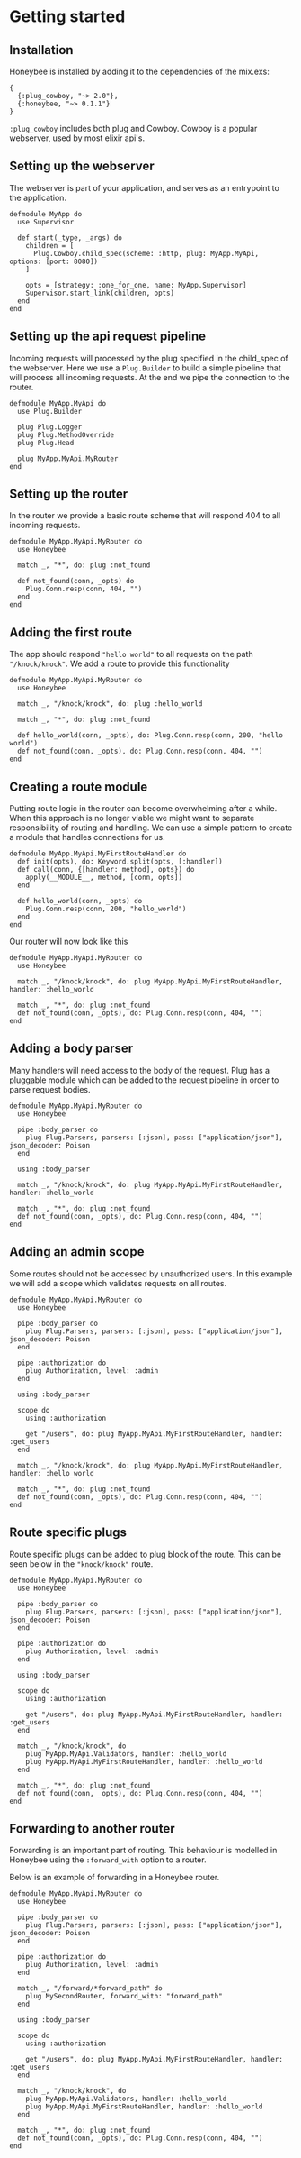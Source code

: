 # Getting started

## Installation
Honeybee is installed by adding it to the dependencies of the mix.exs:

```
{
  {:plug_cowboy, "~> 2.0"},
  {:honeybee, "~> 0.1.1"}
}
```

`:plug_cowboy` includes both plug and Cowboy. Cowboy is a popular webserver, used by most elixir api's.

## Setting up the webserver
The webserver is part of your application, and serves as an entrypoint to the application.

```
defmodule MyApp do
  use Supervisor

  def start(_type, _args) do
    children = [
      Plug.Cowboy.child_spec(scheme: :http, plug: MyApp.MyApi, options: [port: 8080])
    ]
    
    opts = [strategy: :one_for_one, name: MyApp.Supervisor]
    Supervisor.start_link(children, opts)
  end
end
```

## Setting up the api request pipeline
Incoming requests will processed by the plug specified in the child_spec of the webserver.
Here we use a `Plug.Builder` to build a simple pipeline that will process all incoming requests.
At the end we pipe the connection to the router.

```
defmodule MyApp.MyApi do
  use Plug.Builder

  plug Plug.Logger
  plug Plug.MethodOverride
  plug Plug.Head

  plug MyApp.MyApi.MyRouter
end
```

## Setting up the router
In the router we provide a basic route scheme that will respond 404 to all incoming requests.

```
defmodule MyApp.MyApi.MyRouter do
  use Honeybee

  match _, "*", do: plug :not_found
  
  def not_found(conn, _opts) do
    Plug.Conn.resp(conn, 404, "")
  end
end
```

## Adding the first route
The app should respond `"hello world"` to all requests on the path `"/knock/knock"`.
We add a route to provide this functionality

```
defmodule MyApp.MyApi.MyRouter do
  use Honeybee

  match _, "/knock/knock", do: plug :hello_world

  match _, "*", do: plug :not_found

  def hello_world(conn, _opts), do: Plug.Conn.resp(conn, 200, "hello world")
  def not_found(conn, _opts), do: Plug.Conn.resp(conn, 404, "")
end
```

## Creating a route module
Putting route logic in the router can become overwhelming after a while.
When this approach is no longer viable we might want to separate responsibility of routing and handling.
We can use a simple pattern to create a module that handles connections for us.

```
defmodule MyApp.MyApi.MyFirstRouteHandler do
  def init(opts), do: Keyword.split(opts, [:handler])
  def call(conn, {[handler: method], opts}) do
    apply(__MODULE__, method, [conn, opts])
  end

  def hello_world(conn, _opts) do
    Plug.Conn.resp(conn, 200, "hello_world")
  end
end
```

Our router will now look like this

```
defmodule MyApp.MyApi.MyRouter do
  use Honeybee

  match _, "/knock/knock", do: plug MyApp.MyApi.MyFirstRouteHandler, handler: :hello_world

  match _, "*", do: plug :not_found
  def not_found(conn, _opts), do: Plug.Conn.resp(conn, 404, "")
end
```

## Adding a body parser
Many handlers will need access to the body of the request.
Plug has a pluggable module which can be added to the request pipeline in order to parse request bodies.

```
defmodule MyApp.MyApi.MyRouter do
  use Honeybee

  pipe :body_parser do
    plug Plug.Parsers, parsers: [:json], pass: ["application/json"], json_decoder: Poison
  end

  using :body_parser

  match _, "/knock/knock", do: plug MyApp.MyApi.MyFirstRouteHandler, handler: :hello_world

  match _, "*", do: plug :not_found
  def not_found(conn, _opts), do: Plug.Conn.resp(conn, 404, "")
end
```

## Adding an admin scope
Some routes should not be accessed by unauthorized users.
In this example we will add a scope which validates requests on all routes.

```
defmodule MyApp.MyApi.MyRouter do
  use Honeybee

  pipe :body_parser do
    plug Plug.Parsers, parsers: [:json], pass: ["application/json"], json_decoder: Poison
  end

  pipe :authorization do
    plug Authorization, level: :admin
  end

  using :body_parser

  scope do
    using :authorization

    get "/users", do: plug MyApp.MyApi.MyFirstRouteHandler, handler: :get_users
  end

  match _, "/knock/knock", do: plug MyApp.MyApi.MyFirstRouteHandler, handler: :hello_world

  match _, "*", do: plug :not_found
  def not_found(conn, _opts), do: Plug.Conn.resp(conn, 404, "")
end
```

## Route specific plugs
Route specific plugs can be added to plug block of the route.
This can be seen below in the `"knock/knock"` route.

```
defmodule MyApp.MyApi.MyRouter do
  use Honeybee

  pipe :body_parser do
    plug Plug.Parsers, parsers: [:json], pass: ["application/json"], json_decoder: Poison
  end

  pipe :authorization do
    plug Authorization, level: :admin
  end

  using :body_parser

  scope do
    using :authorization

    get "/users", do: plug MyApp.MyApi.MyFirstRouteHandler, handler: :get_users
  end

  match _, "/knock/knock", do
    plug MyApp.MyApi.Validators, handler: :hello_world
    plug MyApp.MyApi.MyFirstRouteHandler, handler: :hello_world
  end

  match _, "*", do: plug :not_found
  def not_found(conn, _opts), do: Plug.Conn.resp(conn, 404, "")
end
```

## Forwarding to another router
Forwarding is an important part of routing.
This behaviour is modelled in Honeybee using the `:forward_with` option to a router.

Below is an example of forwarding in a Honeybee router.

```
defmodule MyApp.MyApi.MyRouter do
  use Honeybee

  pipe :body_parser do
    plug Plug.Parsers, parsers: [:json], pass: ["application/json"], json_decoder: Poison
  end

  pipe :authorization do
    plug Authorization, level: :admin
  end

  match _, "/forward/*forward_path" do
    plug MySecondRouter, forward_with: "forward_path"
  end

  using :body_parser

  scope do
    using :authorization

    get "/users", do: plug MyApp.MyApi.MyFirstRouteHandler, handler: :get_users
  end

  match _, "/knock/knock", do
    plug MyApp.MyApi.Validators, handler: :hello_world
    plug MyApp.MyApi.MyFirstRouteHandler, handler: :hello_world
  end

  match _, "*", do: plug :not_found
  def not_found(conn, _opts), do: Plug.Conn.resp(conn, 404, "")
end
```

